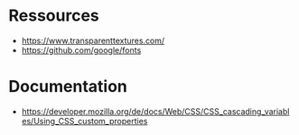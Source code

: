 # Ressources
- https://www.transparenttextures.com/
- https://github.com/google/fonts

# Documentation
- https://developer.mozilla.org/de/docs/Web/CSS/CSS_cascading_variables/Using_CSS_custom_properties
